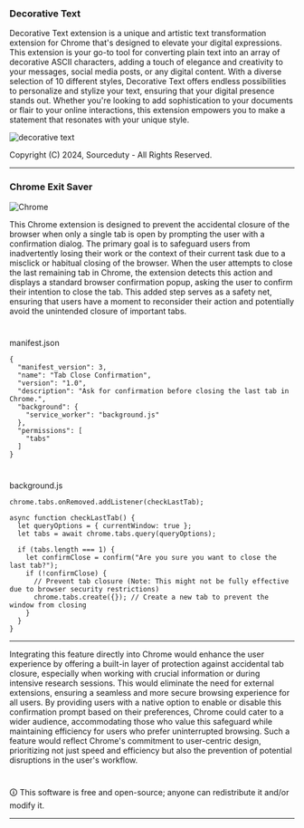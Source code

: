 ### Decorative Text

Decorative Text extension is a unique and artistic text transformation extension for Chrome that's designed to elevate your digital expressions. This extension is your go-to tool for converting plain text into an array of decorative ASCII characters, adding a touch of elegance and creativity to your messages, social media posts, or any digital content. With a diverse selection of 10 different styles, Decorative Text offers endless possibilities to personalize and stylize your text, ensuring that your digital presence stands out. Whether you're looking to add sophistication to your documents or flair to your online interactions, this extension empowers you to make a statement that resonates with your unique style.

![decorative text](https://github.com/sourceduty/Extensions/assets/123030236/4bba5187-86f2-44f6-8d8f-5abb32ccb18d)


Copyright (C) 2024, Sourceduty - All Rights Reserved.

***

### Chrome Exit Saver

![Chrome](https://github.com/sourceduty/Extensions/assets/123030236/78b0e140-ce76-417b-840f-c103061fae5a)

This Chrome extension is designed to prevent the accidental closure of the browser when only a single tab is open by prompting the user with a confirmation dialog. The primary goal is to safeguard users from inadvertently losing their work or the context of their current task due to a misclick or habitual closing of the browser. When the user attempts to close the last remaining tab in Chrome, the extension detects this action and displays a standard browser confirmation popup, asking the user to confirm their intention to close the tab. This added step serves as a safety net, ensuring that users have a moment to reconsider their action and potentially avoid the unintended closure of important tabs.

#

manifest.json

```
{
  "manifest_version": 3,
  "name": "Tab Close Confirmation",
  "version": "1.0",
  "description": "Ask for confirmation before closing the last tab in Chrome.",
  "background": {
    "service_worker": "background.js"
  },
  "permissions": [
    "tabs"
  ]
}
```

#

background.js

```
chrome.tabs.onRemoved.addListener(checkLastTab);

async function checkLastTab() {
  let queryOptions = { currentWindow: true };
  let tabs = await chrome.tabs.query(queryOptions);

  if (tabs.length === 1) {
    let confirmClose = confirm("Are you sure you want to close the last tab?");
    if (!confirmClose) {
      // Prevent tab closure (Note: This might not be fully effective due to browser security restrictions)
      chrome.tabs.create({}); // Create a new tab to prevent the window from closing
    }
  }
}
```

***

Integrating this feature directly into Chrome would enhance the user experience by offering a built-in layer of protection against accidental tab closure, especially when working with crucial information or during intensive research sessions. This would eliminate the need for external extensions, ensuring a seamless and more secure browsing experience for all users. By providing users with a native option to enable or disable this confirmation prompt based on their preferences, Chrome could cater to a wider audience, accommodating those who value this safeguard while maintaining efficiency for users who prefer uninterrupted browsing. Such a feature would reflect Chrome's commitment to user-centric design, prioritizing not just speed and efficiency but also the prevention of potential disruptions in the user's workflow.

#

🛈 This software is free and open-source; anyone can redistribute it and/or modify it.

***
